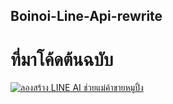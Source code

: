 ## Boinoi-Line-Api-rewrite

# ที่มาโค้ดต้นฉบับ 
[![ลองสร้าง LINE AI ช่วยแม่ค้าขายหมูปิ้ง](https://youtu.be/yGCKiESIzLs/0.jpg)](https://youtu.be/yGCKiESIzLs "ลองสร้าง LINE AI ช่วยแม่ค้าขายหมูปิ้ง")
